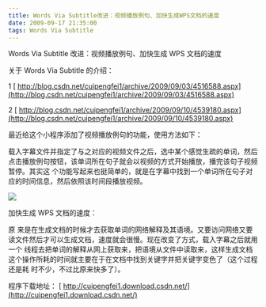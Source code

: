```yaml
---
title: Words Via Subtitle改进：视频播放例句、加快生成WPS文档的速度
date: 2009-09-17 21:35:00
tags: Words Via Subtitle
---
```


Words Via Subtitle  改进：视频播放例句、加快生成  WPS  文档的速度

关于  Words Via Subtitle  的介绍：

1
[ http://blog.csdn.net/cuipengfei1/archive/2009/09/03/4516588.aspx](http://blog.csdn.net/cuipengfei1/archive/2009/09/03/4516588.aspx)

2
[ http://blog.csdn.net/cuipengfei1/archive/2009/09/10/4539180.aspx](http://blog.csdn.net/cuipengfei1/archive/2009/09/10/4539180.aspx)

最近给这个小程序添加了视频播放例句的功能，使用方法如下：

载入字幕文件并指定了与之对应的视频文件之后，选中某个感觉生疏的单词，然后点击播放例句按钮，该单词所在句子就会以视频的方式开始播放，播完该句子视频暂停。其实这
个功能写起来也挺简单的，就是在字幕中找到一个单词所在句子对应的时间信息，然后依照该时间段播放视频。

![](/images/images/p_blog_csdn_net/cuipengfei1/EntryImages/20090917/%E6%88%AA%E5%9B%BE00.jpg)

加快生成  WPS  文档的速度：

原 来是在生成文档的时候才去获取单词的网络解释及其语境。又要访问网络又要读文件然后才可以生成文档，速度就会很慢。现在改变了方式，载入字幕之后就用一个
线程去把单词的解释从网上获取来，把语境从文件中读取来，这样生成文档这个操作所耗的时间就主要在于在文档中找到关键字并把关键字变色了（这个过程还是耗
时不少，不过比原来快多了）。

程序下载地址：
[ http://cuipengfei1.download.csdn.net/](http://cuipengfei1.download.csdn.net/)
